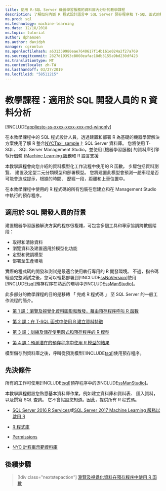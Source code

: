 ```yaml
---
title: 使用 R-SQL Server 機器學習服務的資料庫內分析的教學課程
description: 了解如何內嵌 R 程式設計語言中 SQL Server 預存程序和 T-SQL 函式的程式碼。
ms.prod: sql
ms.technology: machine-learning
ms.date: 12/18/2018
ms.topic: tutorial
author: dphansen
ms.author: davidph
manager: cgronlun
ms.openlocfilehash: a631339980eae7640617f14b161e024a2f27a769
ms.sourcegitcommit: 2827d19393c8060eafac18db3155a9bd230df423
ms.translationtype: MT
ms.contentlocale: zh-TW
ms.lasthandoff: 03/27/2019
ms.locfileid: "58511215"
---
```

# <a name="tutorial-r-data-analytics-for-sql-developers"></a>教學課程：適用於 SQL 開發人員的 R 資料分析
[!INCLUDE[appliesto-ss-xxxx-xxxx-xxx-md-winonly](../../includes/appliesto-ss-xxxx-xxxx-xxx-md-winonly.md)]

在本教學課程中的 SQL 程式設計人員，透過建置和部署 R 為基礎的機器學習解決方案使用了解 R 整合[NYCTaxi_sample](demo-data-nyctaxi-in-sql.md)上 SQL Server 資料庫。 您將使用 T-SQL、 SQL Server Management Studio，並使用 [機器學習服務] 的資料庫引擎執行個體 ([Machine Learning 服務](../install/sql-machine-learning-services-windows-install.md)和 R 語言支援

本教學課程會向您介紹的資料模型化工作流程中使用的 R 函數。 步驟包括資料瀏覽、 建置及定型二元分類模型和部署模型。 您將建置此模型會預測一趟車程是否可能會造成提示，根據的時間、 歷經一段，距離和上車位置中。 

在本教學課程中使用的 R 程式碼的所有包裝在您建立和在 Management Studio 中執行的預存程序。

## <a name="background-for-sql-developers"></a>適用於 SQL 開發人員的背景

建置機器學習服務解決方案的程序很複雜，可包含多個工具和專家協調跨數個階段：

+ 取得和清除資料
+ 瀏覽資料及建置適用於模型化功能
+ 定型和微調模型
+ 部署至生產環境

實際的程式碼的開發和測試是最適合使用執行專用的 R 開發環境。 不過，指令碼經過完整測試之後，您可以輕鬆部署到[!INCLUDE[ssNoVersion](../../includes/ssnoversion-md.md)]使用[!INCLUDE[tsql](../../includes/tsql-md.md)]預存程序在熟悉的環境中[!INCLUDE[ssManStudio](../../includes/ssmanstudio-md.md)]。

此多部分的教學課程的目的是移轉 「 完成 R 程式碼 」 至 SQL Server 的一般工作流程的簡介。 

- [第 1 課：瀏覽及視覺化資料圖形和散發，藉由預存程序呼叫 R 函數](../tutorials/sqldev-explore-and-visualize-the-data.md)

- [第 2 課：在 T-SQL 函式中使用 R 建立資料特徵](sqldev-create-data-features-using-t-sql.md)
  
- [第 3 課：訓練及儲存使用函式和預存程序的 R 模型](sqldev-train-and-save-a-model-using-t-sql.md)
  
- [第 4 課：預測潛在的預存程序中使用 R 模型的結果](../tutorials/sqldev-operationalize-the-model.md)

模型儲存到資料庫之後，呼叫從預測模型[!INCLUDE[tsql](../../includes/tsql-md.md)]使用預存程序。

## <a name="prerequisites"></a>先決條件

所有的工作可使用[!INCLUDE[tsql](../../includes/tsql-md.md)]預存程序中的[!INCLUDE[ssManStudio](../../includes/ssmanstudio-md.md)]。

本教學課程假設您熟悉基本資料庫作業，例如建立資料庫和資料表、 匯入資料，以及撰寫 SQL 查詢。 它不會假設您知道。因此，提供所有 R 程式碼。 

+ [SQL Server 2016 R Services](../install/sql-r-services-windows-install.md#verify-installation)或[SQL Server 2017 Machine Learning 服務以啟用 R](../install/sql-machine-learning-services-windows-install.md#verify-installation)

+ [R 程式庫](../r/determine-which-packages-are-installed-on-sql-server.md#get-the-r-library-location)

+ [Permissions](../security/user-permission.md)

+ [NYC 計程車示範資料庫](demo-data-nyctaxi-in-sql.md)


## <a name="next-steps"></a>後續步驟

> [!div class="nextstepaction"]
> [瀏覽及視覺化資料在預存程序中使用 R 函數](../tutorials/sqldev-explore-and-visualize-the-data.md)